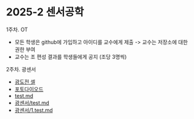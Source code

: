 # 2025-2 센서공학

1주차. OT
- 모든 학생은 github에 가입하고 아이디를 교수에게 제출 -> 교수는 저장소에 대한 권한 부여
- 교수는 조 편성 결과를 학생들에게 공지 (조당 3명씩)

2주차. 광센서
- [광도전 셀](광센서/1.광도전셀.md)
- [포토다이오드](광센서/2.포토다이오드.md)
- [test.md](test.md)
- [광센서/test.md](광센서/test.md)
- [광센서/1.test.md](광센서/1.test.md)
